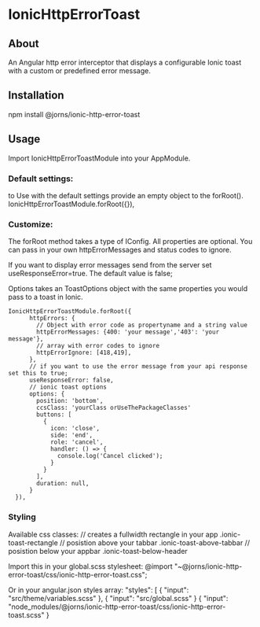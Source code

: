 # IonicHttpErrorToast

## About
An Angular http error interceptor that displays a configurable Ionic toast with a custom or predefined error message.

## Installation

npm install @jorns/ionic-http-error-toast

## Usage

Import IonicHttpErrorToastModule into your AppModule.

### Default settings:
to Use with the default settings provide an empty object to the forRoot().
    IonicHttpErrorToastModule.forRoot({}),

### Customize:

The forRoot method takes a type of IConfig. All properties are optional.
You can pass in your own httpErrorMessages and status codes to ignore. 

If you want to display error messages send from the server set useResponseError=true. The default
value is false;

Options takes an ToastOptions object with the same properties you would pass to a toast in Ionic.

    IonicHttpErrorToastModule.forRoot({
          httpErrors: {
            // Object with error code as propertyname and a string value
            httpErrorMessages: {400: 'your message','403': 'your message'},
            // array with error codes to ignore
            httpErrorIgnore: [418,419],
          },
          // if you want to use the error message from your api response set this to true;
          useResponseError: false,
          // ionic toast options
          options: {
            position: 'bottom',
            ccsClass: 'yourClass orUseThePackageClasses'
            buttons: [
              {
                icon: 'close',
                side: 'end',
                role: 'cancel',
                handler: () => {
                  console.log('Cancel clicked');
                }
              }
            ],
            duration: null,
          }
      }),

### Styling

Available css classes:
    // creates a fullwidth rectangle in your app
    .ionic-toast-rectangle
    // posistion above your tabbar
    .ionic-toast-above-tabbar
    // posistion below your appbar
    .ionic-toast-below-header
    
Import this in your global.scss stylesheet:
    @import "~@jorns/ionic-http-error-toast/css/ionic-http-error-toast.css";

Or in your angular.json styles array:
    "styles": [
      {
        "input": "src/theme/variables.scss"
      },
      {
        "input": "src/global.scss"
      } 
      {
        "input": "node_modules/@jorns/ionic-http-error-toast/css/ionic-http-error-toast.scss"
      }
